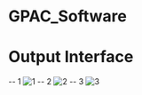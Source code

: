 # GPAC_Software

# Output Interface
-- 1 
![1](https://github.com/user-attachments/assets/341c6c96-8699-43d1-9118-8154f043e89d)
-- 2
![2](https://github.com/user-attachments/assets/45a6b318-88e7-49ae-8b55-44d19df0e959)
-- 3
![3](https://github.com/user-attachments/assets/a03671a9-1c7b-4e84-8ba2-b665d93db985)
